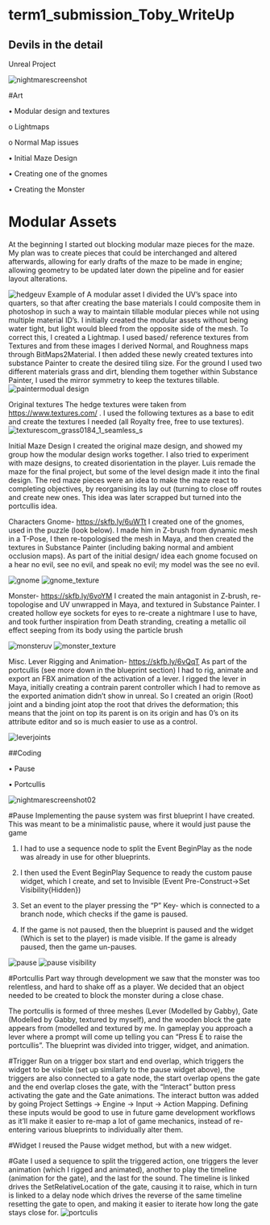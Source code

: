 # term1_submission_Toby_WriteUp
## Devils in the detail
Unreal Project
 
![nightmarescreenshot](https://user-images.githubusercontent.com/32567755/35228245-291a8390-ff88-11e7-8c5f-de38291a2a2c.JPG)

#Art 

•	Modular design and textures


o	Lightmaps


o	Normal Map issues


•	Initial Maze Design


•	Creating one of the gnomes


•	Creating the Monster


# Modular Assets
At the beginning I started out blocking modular maze pieces for the maze. My plan was to create pieces that could be interchanged and altered afterwards, allowing for early drafts of the maze to be made in engine; allowing geometry to be updated later down the pipeline and for easier layout alterations.
 
 
 ![hedgeuv](https://user-images.githubusercontent.com/32567755/35229163-9e6b0eba-ff8a-11e7-8790-f4ec9a063baa.png)
Example of A modular asset
I divided the UV’s space into quarters, so that after creating the base materials I could composite them in photoshop in such a way to maintain tillable modular pieces while not using multiple material ID’s.
I initially created the modular assets without being water tight, but light would bleed from the opposite side of the mesh. To correct this, I created a Lightmap.
I used based/ reference textures from Textures and from these images I derived Normal, and Roughness maps through BitMaps2Material. I then added these newly created textures into substance Painter to create the desired tiling size. For the ground I used two different materials grass and dirt, blending them together within Substance Painter, I used the mirror symmetry to keep the textures tillable.
![paintermodual design](https://user-images.githubusercontent.com/32567755/35229229-c65ed226-ff8a-11e7-9d4e-7e8896812797.JPG) 



Original textures
The hedge textures were taken from https://www.textures.com/ . I used the following textures as a base to edit and create the textures I needed (all Royalty free, free to use textures).
![texturescom_grass0184_1_seamless_s](https://user-images.githubusercontent.com/32567755/35229268-e2bd102c-ff8a-11e7-837a-49dc3f41ccbf.png)

 

 



Initial Maze Design
I created the original maze design, and showed my group how the modular design works together. I also tried to experiment with maze designs, to created disorientation in the player. Luis remade the maze for the final project, but some of the level design made it into the final design.
The red maze pieces were an idea to make the maze react to completing objectives, by reorganising its lay out (turning to close off routes and create new ones. This idea was later scrapped but turned into the portcullis idea.



Characters
Gnome- https://skfb.ly/6uWTt 
I created one of the gnomes, used in the puzzle (look below). I made him in Z-brush from dynamic mesh in a T-Pose, I then re-topologised the mesh in Maya, and then created the textures in Substance Painter (including baking normal and ambient occlusion maps). As part of the initial design/ idea each gnome focused on a hear no evil, see no evil, and speak no evil; my model was the see no evil.

![gnome](https://user-images.githubusercontent.com/32567755/35229292-f396366c-ff8a-11e7-909a-47092c5a4ba9.JPG)
![gnome_texture](https://user-images.githubusercontent.com/32567755/35229293-f3b4314e-ff8a-11e7-88e5-cdc45352d32e.jpg)
  



Monster- https://skfb.ly/6voYM 
I created the main antagonist in Z-brush, re-topologise and UV unwrapped in Maya, and textured in Substance Painter. I created hollow eye sockets for eyes to re-create a nightmare I use to have, and took further inspiration from Death stranding, creating a metallic oil effect seeping from its body using the particle brush


![monsteruv](https://user-images.githubusercontent.com/32567755/35229314-ff1b00c6-ff8a-11e7-8efa-8ee88c147800.JPG)
![monster_texture](https://user-images.githubusercontent.com/32567755/35229315-ff39a346-ff8a-11e7-99f9-a727ee09eb2d.jpg)

 











Misc.
Lever Rigging and Animation- https://skfb.ly/6vQqT 
As part of the portcullis (see more down in the blueprint section) I had to rig, animate and export an FBX animation of the activation of a lever. I rigged the lever in Maya, initially creating a contrain parent controller which I had to remove as the exported animation didn’t show in unreal. So I created an origin (Root) joint and a binding joint atop the root that drives the deformation; this means that the joint on top its parent is on its origin and has 0’s on its attribute editor and so is much easier to use as a control.
 
![leverjoints](https://user-images.githubusercontent.com/32567755/35229332-1041c24a-ff8b-11e7-837c-1adfd880f749.JPG)







##Coding

•	Pause

•	Portcullis
 
 ![nightmarescreenshot02](https://user-images.githubusercontent.com/32567755/35229412-46f87cfc-ff8b-11e7-8995-102bd1d8b379.JPG)

#Pause
Implementing the pause system was first blueprint I have created. This was meant to be a minimalistic pause, where it would just pause the game

1.	I had to use a sequence node to split the Event BeginPlay as the node was already in use for other blueprints.

2.	I then used the Event BeginPlay Sequence to ready the custom pause widget, which I create, and set to Invisible (Event Pre-Construct->Set Visibility{Hidden})

3.	Set an event to the player pressing the “P” Key- which is connected to a branch node, which checks if the game is paused.

4.	If the game is not paused, then the blueprint is paused and the widget (Which is set to the player) is made visible. If the game is already paused, then the game un-pauses.

 ![pause](https://user-images.githubusercontent.com/32567755/35229440-5911c088-ff8b-11e7-8b70-b9185650c50a.JPG)
![pause visibility](https://user-images.githubusercontent.com/32567755/35229442-5a78d376-ff8b-11e7-8e8c-f7998929ec58.JPG)



 





#Portcullis
Part way through development we saw that the monster was too relentless, and hard to shake off as a player. We decided that an object needed to be created to block the monster during a close chase.

The portcullis is formed of three meshes (Lever (Modelled by Gabby), Gate (Modelled by Gabby, textured by myself), and the wooden block the gate appears from (modelled and textured by me. In gameplay you approach a lever where a prompt will come up telling you can “Press E to raise the portcullis”. The blueprint was divided into trigger, widget, and animation.

#Trigger
Run on a trigger box start and end overlap, which triggers the widget to be visible (set up similarly to the pause widget above), the triggers are also connected to a gate node, the start overlap opens the gate and the end overlap closes the gate, with the “Interact” button press activating the gate and the Gate animations. The interact button was added by going Project Settings -> Engine -> Input -> Action Mapping. Defining these inputs would be good to use in future game development workflows as it’ll make it easier to re-map a lot of game mechanics, instead of re-entering various blueprints to individually alter them.

#Widget
I reused the Pause widget method, but with a new widget.

#Gate
I used a sequence to split the triggered action, one triggers the lever animation (which I rigged and animated), another to play the timeline (animation for the gate), and the last for the sound. The timeline is linked drives the SetRelativeLocation of the gate, causing it to raise, which in turn is linked to a delay node which drives the reverse of the same timeline resetting the gate to open, and making it easier to iterate how long the gate stays close for.
![portculis](https://user-images.githubusercontent.com/32567755/35229497-7a04353c-ff8b-11e7-8367-735f6e8aac6d.JPG)
 

 
